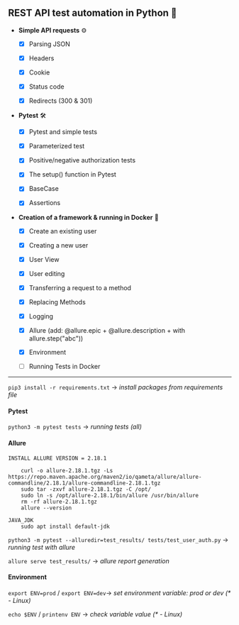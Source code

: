 ## REST API test automation in Python 🐍
[//]: # (Автоматизация тестирования REST API на Python )


- **Simple API requests** ⚙️
  - [x] Parsing JSON
  - [x] Headers
  - [x] Cookie
  - [x] Status code 
  - [x] Redirects (300 & 301)


- **Pytest** 🛠
  - [x] Pytest and simple tests
  - [x] Parameterized test
  - [x] Positive/negative authorization tests
  - [x] The setup() function in Pytest
  - [x] BaseCase
  - [x] Assertions


- **Creation of a framework & running in Docker** 🐳
  - [x] Create an existing user
  - [x] Creating a new user
  - [x] User View
  - [x] User editing
  - [x] Transferring a request to a method
  - [x] Replacing Methods
  - [x] Logging
  - [x] Allure (add: @allure.epic + @allure.description + with allure.step("abc"))
  - [x] Environment
  - [ ] Running Tests in Docker


---
`pip3 install -r requirements.txt` -> _install packages from requirements file_

#### Pytest
`python3 -m pytest tests` -> _running tests (all)_

#### Allure
```
INSTALL ALLURE VERSION = 2.18.1

    curl -o allure-2.18.1.tgz -Ls https://repo.maven.apache.org/maven2/io/qameta/allure/allure-commandline/2.18.1/allure-commandline-2.18.1.tgz
    sudo tar -zxvf allure-2.18.1.tgz -C /opt/
    sudo ln -s /opt/allure-2.18.1/bin/allure /usr/bin/allure
    rm -rf allure-2.18.1.tgz
    allure --version
    
JAVA_JDK
    sudo apt install default-jdk

```

`python3 -m pytest --alluredir=test_results/ tests/test_user_auth.py` -> _running test with allure_

`allure serve test_results/` -> _allure report generation_

#### Environment
`export ENV=prod` / `export ENV=dev`-> _set environment variable: prod or dev (* - Linux)_

`echo $ENV` / `printenv ENV` -> _check variable value (* - Linux)_
